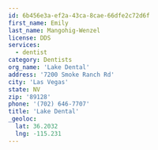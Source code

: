 ```yaml
---
id: 6b456e3a-ef2a-43ca-8cae-66dfe2c72d6f
first_name: Emily
last_name: Mangohig-Wenzel
license: DDS
services:
  - dentist
category: Dentists
org_name: 'Lake Dental'
address: '7200 Smoke Ranch Rd'
city: 'Las Vegas'
state: NV
zip: '89128'
phone: '(702) 646-7707'
title: 'Lake Dental'
_geoloc:
  lat: 36.2032
  lng: -115.231
---
```

